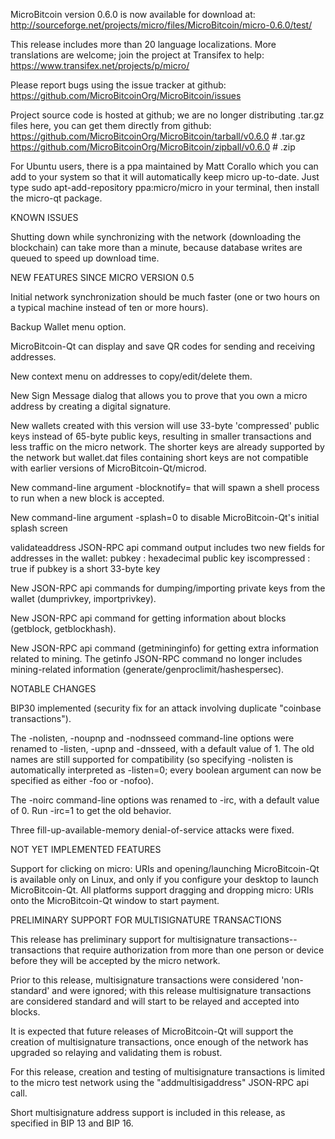 MicroBitcoin version 0.6.0 is now available for download at:
http://sourceforge.net/projects/micro/files/MicroBitcoin/micro-0.6.0/test/

This release includes more than 20 language localizations.
More translations are welcome; join the
project at Transifex to help:
https://www.transifex.net/projects/p/micro/

Please report bugs using the issue tracker at github:
https://github.com/MicroBitcoinOrg/MicroBitcoin/issues

Project source code is hosted at github; we are no longer
distributing .tar.gz files here, you can get them
directly from github:
https://github.com/MicroBitcoinOrg/MicroBitcoin/tarball/v0.6.0  # .tar.gz
https://github.com/MicroBitcoinOrg/MicroBitcoin/zipball/v0.6.0  # .zip

For Ubuntu users, there is a ppa maintained by Matt Corallo which
you can add to your system so that it will automatically keep
micro up-to-date.  Just type
sudo apt-add-repository ppa:micro/micro
in your terminal, then install the micro-qt package.


KNOWN ISSUES

Shutting down while synchronizing with the network
(downloading the blockchain) can take more than a minute,
because database writes are queued to speed up download
time.


NEW FEATURES SINCE MICRO VERSION 0.5

Initial network synchronization should be much faster
(one or two hours on a typical machine instead of ten or more
hours).

Backup Wallet menu option.

MicroBitcoin-Qt can display and save QR codes for sending
and receiving addresses.

New context menu on addresses to copy/edit/delete them.

New Sign Message dialog that allows you to prove that you
own a micro address by creating a digital
signature.

New wallets created with this version will
use 33-byte 'compressed' public keys instead of
65-byte public keys, resulting in smaller
transactions and less traffic on the micro
network. The shorter keys are already supported
by the network but wallet.dat files containing
short keys are not compatible with earlier
versions of MicroBitcoin-Qt/microd.

New command-line argument -blocknotify=<command>
that will spawn a shell process to run <command> 
when a new block is accepted.

New command-line argument -splash=0 to disable
MicroBitcoin-Qt's initial splash screen

validateaddress JSON-RPC api command output includes
two new fields for addresses in the wallet:
pubkey : hexadecimal public key
iscompressed : true if pubkey is a short 33-byte key

New JSON-RPC api commands for dumping/importing
private keys from the wallet (dumprivkey, importprivkey).

New JSON-RPC api command for getting information about
blocks (getblock, getblockhash).

New JSON-RPC api command (getmininginfo) for getting
extra information related to mining. The getinfo
JSON-RPC command no longer includes mining-related
information (generate/genproclimit/hashespersec).



NOTABLE CHANGES

BIP30 implemented (security fix for an attack involving
duplicate "coinbase transactions").

The -nolisten, -noupnp and -nodnsseed command-line
options were renamed to -listen, -upnp and -dnsseed,
with a default value of 1. The old names are still
supported for compatibility (so specifying -nolisten
is automatically interpreted as -listen=0; every
boolean argument can now be specified as either
-foo or -nofoo).

The -noirc command-line options was renamed to
-irc, with a default value of 0. Run -irc=1 to
get the old behavior.

Three fill-up-available-memory denial-of-service
attacks were fixed.


NOT YET IMPLEMENTED FEATURES

Support for clicking on micro: URIs and
opening/launching MicroBitcoin-Qt is available only on Linux,
and only if you configure your desktop to launch
MicroBitcoin-Qt. All platforms support dragging and dropping
micro: URIs onto the MicroBitcoin-Qt window to start
payment.


PRELIMINARY SUPPORT FOR MULTISIGNATURE TRANSACTIONS

This release has preliminary support for multisignature
transactions-- transactions that require authorization
from more than one person or device before they
will be accepted by the micro network.

Prior to this release, multisignature transactions
were considered 'non-standard' and were ignored;
with this release multisignature transactions are
considered standard and will start to be relayed
and accepted into blocks.

It is expected that future releases of MicroBitcoin-Qt
will support the creation of multisignature transactions,
once enough of the network has upgraded so relaying
and validating them is robust.

For this release, creation and testing of multisignature
transactions is limited to the micro test network using
the "addmultisigaddress" JSON-RPC api call.

Short multisignature address support is included in this
release, as specified in BIP 13 and BIP 16.

